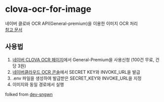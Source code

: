 # clova-ocr-for-image
네이버 클로바 OCR API(General-premium)을 이용한 이미지 OCR 처리  
[참고 문서](https://guide.ncloud-docs.com/docs/ocr-ocr-1-1)  


## 사용법
1. [네이버 CLOVA OCR 페이지](https://www.ncloud.com/product/aiService/ocr)에서 General-Premium을 사용신청 (100건 무료, 건당 3원)
2. [네이버클라우드 OCR 콘솔](https://console.ncloud.com/ocr/domain)에서 SECRET KEY와 INVOKE_URL을 발급
3. .env 파일을 생성하여 발급받은 SECRET_KEY와 INVOKE_URL을 지정
4. 이미지와 동일 경로에서 실행  
  
folked from [dev-sngwn](https://dev-sngwn.github.io/)  
